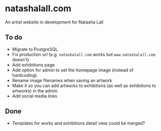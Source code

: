 natashalall.com
===============
An artist website in development for Natasha Lall


To do
-----
- Migrate to PostgreSQL
- Fix production url (e.g. `natashalall.com` works but `www.natashalall.com` doesn't)
- Add exhibitions page
- Add option for admin to set the homepage image (instead of hardcoding).
- Rename image filenames when saving an artwork
- Make it so you can add artworks to exhibitions (as well as exhibitions to artworks) in the admin
- Add social media links

Done
----
- Templates for works and exhibitions detail view could be merged?
